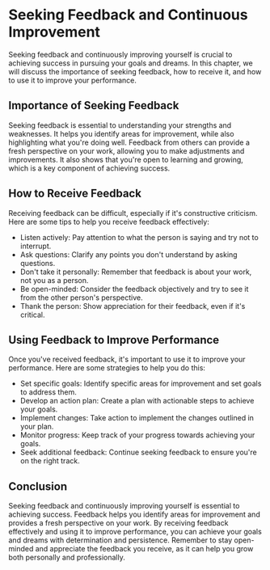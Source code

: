 Seeking Feedback and Continuous Improvement
======================================================

Seeking feedback and continuously improving yourself is crucial to achieving success in pursuing your goals and dreams. In this chapter, we will discuss the importance of seeking feedback, how to receive it, and how to use it to improve your performance.

Importance of Seeking Feedback
------------------------------

Seeking feedback is essential to understanding your strengths and weaknesses. It helps you identify areas for improvement, while also highlighting what you're doing well. Feedback from others can provide a fresh perspective on your work, allowing you to make adjustments and improvements. It also shows that you're open to learning and growing, which is a key component of achieving success.

How to Receive Feedback
-----------------------

Receiving feedback can be difficult, especially if it's constructive criticism. Here are some tips to help you receive feedback effectively:

* Listen actively: Pay attention to what the person is saying and try not to interrupt.
* Ask questions: Clarify any points you don't understand by asking questions.
* Don't take it personally: Remember that feedback is about your work, not you as a person.
* Be open-minded: Consider the feedback objectively and try to see it from the other person's perspective.
* Thank the person: Show appreciation for their feedback, even if it's critical.

Using Feedback to Improve Performance
-------------------------------------

Once you've received feedback, it's important to use it to improve your performance. Here are some strategies to help you do this:

* Set specific goals: Identify specific areas for improvement and set goals to address them.
* Develop an action plan: Create a plan with actionable steps to achieve your goals.
* Implement changes: Take action to implement the changes outlined in your plan.
* Monitor progress: Keep track of your progress towards achieving your goals.
* Seek additional feedback: Continue seeking feedback to ensure you're on the right track.

Conclusion
----------

Seeking feedback and continuously improving yourself is essential to achieving success. Feedback helps you identify areas for improvement and provides a fresh perspective on your work. By receiving feedback effectively and using it to improve performance, you can achieve your goals and dreams with determination and persistence. Remember to stay open-minded and appreciate the feedback you receive, as it can help you grow both personally and professionally.

